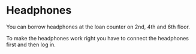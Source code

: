 # Headphones

You can borrow headphones at the loan counter on 2nd, 4th and 6th floor.

To make the headphones work right you have to connect the headphones first and then log in.
